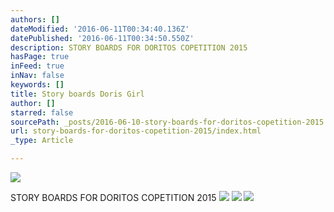 ```yaml
---
authors: []
dateModified: '2016-06-11T00:34:40.136Z'
datePublished: '2016-06-11T00:34:50.550Z'
description: STORY BOARDS FOR DORITOS COPETITION 2015
hasPage: true
inFeed: true
inNav: false
keywords: []
title: Story boards Doris Girl
author: []
starred: false
sourcePath: _posts/2016-06-10-story-boards-for-doritos-copetition-2015.md
url: story-boards-for-doritos-copetition-2015/index.html
_type: Article

---
```

![](https://s3-us-west-2.amazonaws.com/the-grid-img/p/ca5f550b1a80f1f0dc0004d3d7d5b7969e110873.jpg)

STORY BOARDS FOR DORITOS COPETITION 2015
![](https://s3-us-west-2.amazonaws.com/the-grid-img/p/9982b0381c622594f8f547c5895feaf875b49c7b.jpg)
![](https://s3-us-west-2.amazonaws.com/the-grid-img/p/0defc5db255b8d384e17629d57b0874a258fc64b.jpg)
![](https://s3-us-west-2.amazonaws.com/the-grid-img/p/738362ddd3e78b5c3859c9b76a84b7e2b412b1a5.jpg)